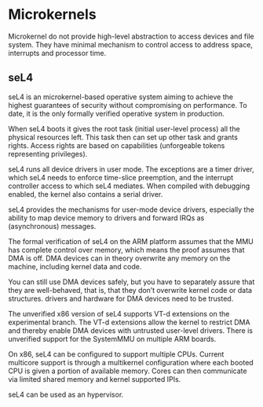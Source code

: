 # Microkernels

Microkernel do not provide high-level abstraction to access devices and file system. They have minimal mechanism to control access to address space, interrupts and processor time.

## seL4

seL4 is an microkernel-based operative system aiming to achieve the highest guarantees of security without compromising on performance. To date, it is the only formally verified operative system in production.  

When seL4 boots it gives the root task (initial user-level process) all the physical resources left. This task then can set up other task and grants rights. Access rights are based on capabilities (unforgeable tokens representing privileges).

seL4 runs all device drivers in user mode. The exceptions are a timer driver, which seL4 needs to enforce time-slice preemption, and the interrupt controller access to which seL4 mediates. When compiled with debugging enabled, the kernel also contains a serial driver.

seL4 provides the mechanisms for user-mode device drivers, especially the ability to map device memory to drivers and forward IRQs as (asynchronous) messages.

The formal verification of seL4 on the ARM platform assumes that the MMU has complete control over memory, which means the proof assumes that DMA is off. DMA devices can in theory overwrite any memory on the machine, including kernel data and code.

You can still use DMA devices safely, but you have to separately assure that they are well-behaved, that is, that they don’t overwrite kernel code or data structures. drivers and hardware for DMA devices need to be trusted.

The unverified x86 version of seL4 supports VT-d extensions on the experimental branch. The VT-d extensions allow the kernel to restrict DMA and thereby enable DMA devices with untrusted user-level drivers. There is unverified support for the SystemMMU on multiple ARM boards.

On x86, seL4 can be configured to support multiple CPUs. Current multicore support is through a multikernel configuration where each booted CPU is given a portion of available memory. Cores can then communicate via limited shared memory and kernel supported IPIs. 

seL4 can be used as an hypervisor.

